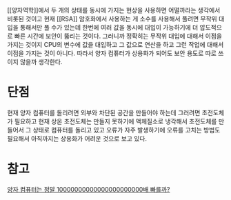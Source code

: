 [[양자역학]]에서 두 개의 상태를 동시에 가지는 현상을 사용하면 어떨까라는 생각에서 비롯된 것이고
현재 [[RSA]] 암호화에서 사용하는 게 소수를 사용해서 풀려면 무작위 대입을 통해서만 풀 수가 있는데
한번에 여러 값을 동시에 대입이 가능하기에 더 압도적으로 빠른 시간에 보안이 뚫리는 것이다.
그러니까 정확히는 무작위 대입에 대해서 이점을 가지는 것이지 
CPU의 변수에 값을 대입하고 그 값으로 연산을 하고 그런 작업에 대해서 이점을 가지는 것이 아니다.
따라서 양자 컴퓨터가 상용화가 되어도 보안 용도로 따로 쓰이지 않을까 생각한다.

# 단점
현재 양자 컴퓨터를 돌리려면 외부와 차단된 공간을 만들어야 하는데
그러려면 초전도체가 필요하고 현재 상온 초전도체는 만들지 못하기에
액체질소로 냉각해서 초전도체를 만들어서 그 상태로 컴퓨터를 돌리고 있고
오류가 자주 발생하기에 오류를 고치는 방법도 필요해서 아직까지는 상용화가 어려운 것으로 보고 있다.

# 참고
[양자 컴퓨터는 정말 10000000000000000000000배 빠를까?](https://youtu.be/5vnC07bQ0uo?si=S-qcV6N_FYkgbp36)
